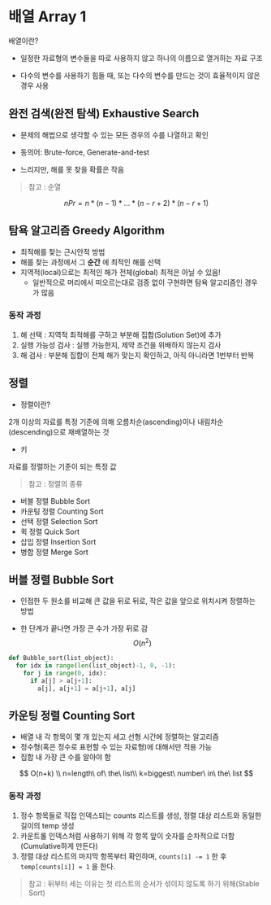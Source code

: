 # 배열 Array 1 

배열이란?

- 일정한 자료형의 변수들을 따로 사용하지 않고 하나의 이름으로 열거하는 자료 구조

- 다수의 변수를 사용하기 힘들 때, 또는 다수의 변수를 만드는 것이 효율적이지 않은 경우 사용

## 완전 검색(완전 탐색) Exhaustive Search

- 문제의 해법으로 생각할 수 있는 모든 경우의 수를 나열하고 확인
- 동의어: Brute-force, Generate-and-test

- 느리지만, 해를 못 찾을 확률은 작음

> 참고 : 순열

$$
nPr = n * (n-1) * ... * (n-r+2) * (n-r+1)
$$



## 탐욕 알고리즘 Greedy Algorithm

- 최적해를 찾는 근시안적 방법
- 해를 찾는 과정에서 그 **순간** 에 최적인 해를 선택
- 지역적(local)으로는 최적인 해가 전체(global) 최적은 아닐 수 있음!
  - 일반적으로 머리에서 떠오르는대로 검증 없이 구현하면 탐욕 알고리즘인 경우가 많음



### 동작 과정

1. 해 선택 : 지역적 최적해를 구하고 부분해 집합(Solution Set)에 추가
2. 실행 가능성 검사 : 실행 가능한지, 제약 조건을 위배하지 않는지 검사
3. 해 검사 : 부분해 집합이 전체 해가 맞는지 확인하고, 아직 아니라면 1번부터 반복



## 정렬

- 정렬이란?

2개 이상의 자료를 특정 기준에 의해 오름차순(ascending)이나 내림차순(descending)으로 재배열하는 것

- 키

자료를 정렬하는 기준이 되는 특정 값



> 참고 : 정렬의 종류

- 버블 정렬 Bubble Sort
- 카운팅 정렬 Counting Sort
- 선택 정렬 Selection Sort
- 퀵 정렬 Quick Sort
- 삽입 정렬 Insertion Sort
- 병합 정렬 Merge Sort



## 버블 정렬 Bubble Sort

- 인접한 두 원소를 비교해 큰 값을 뒤로 뒤로, 작은 값을 앞으로 위치시켜 정렬하는 방법

- 한 단계가 끝나면 가장 큰 수가 가장 뒤로 감
  $$
  O(n^2)
  $$

```python
def Bubble_sort(list_object):
  for idx in range(len(list_object)-1, 0, -1):
    for j in range(0, idx):
      if a[j] > a[j+1]:
        a[j], a[j+1] = a[j+1], a[j]
```



## 카운팅 정렬 Counting Sort

- 배열 내 각 항목이 몇 개 있는지 세고 선형 시간에 정렬하는 알고리즘
- 정수형(혹은 정수로 표현할 수 있는 자료형)에 대해서만 적용 가능
- 집합 내 가장 큰 수를 알아야 함

$$
O(n+k) \\
n=length\ of\ the\ list\\
k=biggest\ number\ in\ the\ list
$$

### 동작 과정

1. 정수 항목들로 직접 인덱스되는 counts 리스트를 생성, 정렬 대상 리스트와 동일한 길이의 temp 생성
2. 카운트롤 인덱스처럼 사용하기 위해 각 항목 앞이 숫자를 순차적으로 더함(Cumulative하게 만든다)
3. 정렬 대상 리스트의 마지막 항목부터 확인하며, `counts[i] -= 1` 한 후 `temp[counts[i]] = 1` 을 한다.

> 참고 : 뒤부터 세는 이유는 첫 리스트의 순서가 섞이지 않도록 하기 위해(Stable Sort)





